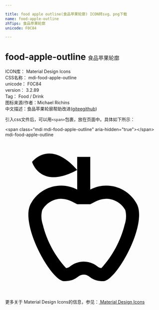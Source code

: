 ```yaml
---

title: food apple outline(食品苹果轮廓) ICON转svg、png下载
name: food-apple-outline
zhTips: 食品苹果轮廓
unicode: F0C84

---
```


# food-apple-outline  <small style="font-size: 60%;font-weight: 100">食品苹果轮廓</small>


<div class="detail-page">
<p>
<span>
ICON库：
<span class="badge-secondary badge">Material Design Icons</span> 
</span>
<br/>
<span>
CSS名称：
<span class="badge-secondary badge">mdi-food-apple-outline</span> 
</span>
<br/>
<span>
unicode：
<span class="badge-secondary badge">F0C84</span> 
</span>
<br/>
<span>
version：
<span class="badge-secondary badge">3.2.89</span> 
</span>
<br/>
<span>Tag：
<span class="badge-light badge">Food / Drink</span>
</span>
<br/>
<span>图标来源/作者：<span class="badge-light badge">Michael Richins</span></span> 
<br/>
<span class="zh-detail">中文描述：<span class="badge-primary badge">食品苹果轮廓</span><span class="help-link"><span>帮助改进</span>(<a href="https://gitee.com/liuwave/icon-helper/edit/master/json/material/food-apple-outline.json" target="_blank" rel="noopener noreferrer">gitee</a><a href="https://github.com/liuwave/icon-helper/edit/master/json/material/food-apple-outline.json" target="_blank" rel="noopener noreferrer">github</a></span>)</span><br/>
</p>
</div>
<div class="alert alert-dark">
  <i class="mdi mdi-food-apple-outline mdi-48px"></i>
  <i class="mdi mdi-food-apple-outline mdi-36px"></i>
  <i class="mdi mdi-food-apple-outline mdi-24px"></i>
  <i class="mdi mdi-food-apple-outline mdi-18px"></i>
</div>
<div>
  <p>引入css文件后，可以用<code>&lt;span&gt;</code>包裹，放在页面中。具体如下所示：    
  </p>
  <div class="alert alert-primary" style="font-size: 14px">
    &lt;span class="mdi mdi-food-apple-outline" aria-hidden="true"&gt;&lt;/span&gt;
    <copy-btn content='<span class="mdi mdi-food-apple-outline" aria-hidden="true"></span>'></copy-btn>
  </div>
  <div class="alert alert-secondary">
    <i class="mdi mdi-food-apple-outline"
    style="font-size: 24px"
    aria-hidden="true"></i> mdi-food-apple-outline
    <copy-btn content="mdi-food-apple-outline" btn-title="复制图标名称"></copy-btn>
  </div>
</div>
<div id="svg" class="svg-wrap">
<svg xmlns="http://www.w3.org/2000/svg" viewBox="0 0 24 24"><path d="M20,10C18.58,7.57 15.5,6.69 13,8V3H11V8C8.5,6.69 5.42,7.57 4,10C2,13 7,22 9,22C11,22 11,21 12,21C13,21 13,22 15,22C17,22 22,13 20,10M18.25,13.38C17.63,15.85 16.41,18.12 14.7,20C14.5,20 14.27,19.9 14.1,19.75C12.87,18.76 11.13,18.76 9.9,19.75C9.73,19.9 9.5,20 9.3,20C7.59,18.13 6.36,15.85 5.75,13.39C5.5,12.66 5.45,11.87 5.66,11.12C6.24,10.09 7.32,9.43 8.5,9.4C9.06,9.41 9.61,9.54 10.11,9.79L11,10.24H13L13.89,9.79C14.39,9.54 14.94,9.41 15.5,9.4C16.68,9.43 17.76,10.08 18.34,11.11C18.55,11.86 18.5,12.65 18.25,13.38M11,5C5.38,8.07 4.11,3.78 4.11,3.78C4.11,3.78 6.77,0.19 11,5Z" /></svg>
</div>
<detail full-name='mdi-food-apple-outline'></detail>
    
<div><p>更多关于 Material Design Icons的信息，参见：<a target="_blank" href="https://iconhelper.cn/material.html"> Material Design Icons</a>
</p></div>
